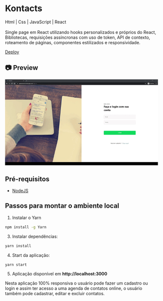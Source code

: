 # Kontacts

<p>
Html | Css | JavaScript | React <br><br>
Single page em React utilizando hooks personalizados e próprios do React, Bibliotecas, requisições assíncronas com uso de token, API de contexto, roteamento de páginas, componentes estilizados e responsividade.
</p>

[Deploy](https://appkontacts.herokuapp.com/)<br>

<h2>📷 Preview</h2>

<img src="./kontacts.gif">

## Pré-requisitos

- [NodeJS](https://nodejs.org/en/download/)

## Passos para montar o ambiente local

1. Instalar o Yarn

```sh
npm install -g Yarn
```

3. Instalar dependências:

```sh
yarn install
```

4. Start da aplicação:

```sh
yarn start
```

5. Aplicação disponível em **http://localhost:3000**

Nesta aplicação 100% responsiva o usuário pode fazer um cadastro ou login e assim ter acesso a uma agenda de contatos online, o usuário também pode cadastrar, editar e excluir contatos.
